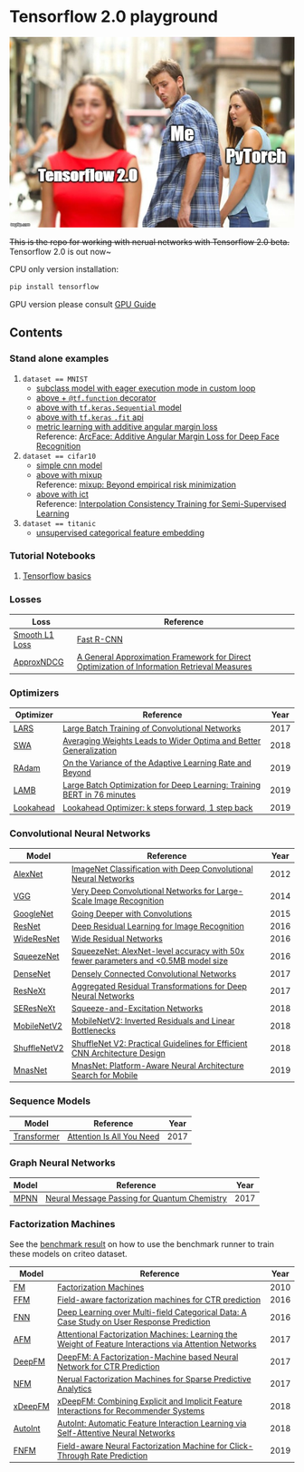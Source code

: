 # Tensorflow 2.0 playground

![image](35adva.jpg)  

~~This is the repo for working with nerual networks with Tensorflow 2.0 beta.~~
Tensorflow 2.0 is out now~  

CPU only version installation:  
```bash
pip install tensorflow
```

GPU version please consult [GPU Guide](https://www.tensorflow.org/install/gpu)

## Contents
### Stand alone examples
1. `dataset == MNIST`
    + [subclass model with eager execution mode in custom loop](mnist_mlp_eager.py)
    + [above + `@tf.function` decorator](mnist_mlp_function.py)
    + [above with `tf.keras.Sequential` model](mnist_mlp_keras_sequential.py)
    + [above with `tf.keras` `.fit` api](mnist_mlp_pure_keras.py)
    + [metric learning with additive angular margin loss](mnist_metric_learning.py)  
     Reference: [ArcFace: Additive Angular Margin Loss for Deep Face Recognition](https://arxiv.org/abs/1801.07698)
2. `dataset == cifar10`
    + [simple cnn model](cifar10_cnn.py)
    + [above with mixup](cifar10_cnn_mixup.py)   
    Reference: [mixup: Beyond empirical risk minimization](https://arxiv.org/abs/1710.09412)
    + [above with ict](cifar10_cnn_ict.py)   
    Reference: [Interpolation Consistency Training for Semi-Supervised Learning](https://arxiv.org/abs/1903.03825)
3. `dataset == titanic`
    + [unsupervised categorical feature embedding](titanic_cat_embd_ae.py)

### Tutorial Notebooks
1. [Tensorflow basics](notebooks/01_basics.ipynb)

### Losses  
| Loss | Reference |  
|------|-----------|  
| [Smooth L1 Loss](losses/regression.py#L4) | [Fast R-CNN](http://arxiv.org/abs/1504.08083) |  
| [ApproxNDCG](losses/losses/ranking.py#L64) | [A General Approximation Framework for Direct Optimization of Information Retrieval Measures](https://www.microsoft.com/en-us/research/wp-content/uploads/2016/02/tr-2008-164.pdf) |  


### Optimizers  
| Optimizer | Reference | Year |
|-----------|-----------|------|
| [LARS](optimizers/lars.py) | [Large Batch Training of Convolutional Networks](https://arxiv.org/abs/1708.03888) | 2017 |
| [SWA](optimizers/swa.py) | [Averaging Weights Leads to Wider Optima and Better Generalization](https://arxiv.org/abs/1803.05407) | 2018 |
| [RAdam](optimizers/radam.py) | [On the Variance of the Adaptive Learning Rate and Beyond](https://arxiv.org/abs/1908.03265) | 2019 |
| [LAMB](optimizers/lamb.py) | [Large Batch Optimization for Deep Learning: Training BERT in 76 minutes](https://arxiv.org/abs/1904.00962) | 2019 |
| [Lookahead](optimizers/lookahead.py) | [Lookahead Optimizer: k steps forward, 1 step back](https://arxiv.org/abs/1907.08610) | 2019 | 

### Convolutional Neural Networks
| Model | Reference | Year |
|-------|-----------|------|
| [AlexNet](convnets/alexnet.py) | [ImageNet Classification with Deep Convolutional Neural Networks](http://papers.nips.cc/paper/4824-imagenet-classification-with-deep-convolutional-neural-networks.pdf) | 2012 |
| [VGG](convnets/vgg.py) | [Very Deep Convolutional Networks for Large-Scale Image Recognition](https://arxiv.org/abs/1409.1556) | 2014 |
| [GoogleNet](convnets/googlenet.py) | [Going Deeper with Convolutions](https://arxiv.org/abs/1409.4842) | 2015 |
| [ResNet](convnets/resnet.py) | [Deep Residual Learning for Image Recognition](https://arxiv.org/abs/1512.03385) | 2016 |
| [WideResNet](convnets/resnet) | [Wide Residual Networks](https://arxiv.org/abs/1605.07146) | 2016 |
| [SqueezeNet](convnets/squeezenet.py) | [SqueezeNet: AlexNet-level accuracy with 50x fewer parameters and <0.5MB model size](https://arxiv.org/abs/1602.07360) | 2016 |
| [DenseNet](convnets/densenet.py) | [Densely Connected Convolutional Networks](https://arxiv.org/abs/1608.06993) | 2017 |
| [ResNeXt](convnets/resnet.py) | [Aggregated Residual Transformations for Deep Neural Networks](https://arxiv.org/abs/1611.05431) | 2017 |
| [SEResNeXt](convnets/resnet.py) | [Squeeze-and-Excitation Networks](https://arxiv.org/abs/1709.01507) | 2018 | 
| [MobileNetV2](convnets/mobilenetv2.py) | [MobileNetV2: Inverted Residuals and Linear Bottlenecks](https://arxiv.org/abs/1801.04381) | 2018 |
| [ShuffleNetV2](convnets/shufflenetv2.py) | [ShuffleNet V2: Practical Guidelines for Efficient CNN Architecture Design](https://arxiv.org/abs/1807.11164) | 2018 |
| [MnasNet](convnets/mnasnet.py) | [MnasNet: Platform-Aware Neural Architecture Search for Mobile](https://arxiv.org/abs/1807.11626) | 2019 |

### Sequence Models
| Model | Reference | Year |
|-------|-----------|------|
| [Transformer](sequence/transformer.py) | [Attention Is All You Need](https://arxiv.org/abs/1706.03762) | 2017 |

### Graph Neural Networks
| Model | Reference | Year |
|-------|-----------|------|
| [MPNN](graph/mpnn.py) | [Neural Message Passing for Quantum Chemistry](https://arxiv.org/abs/1704.01212) | 2017 |

### Factorization Machines
See the [benchmark result](fm/benchmark.md) on how to use the benchmark runner to train these models on criteo dataset.    
  
| Model | Reference | Year |
|-------|-----------|------|
| [FM](fm/fm.py) | [Factorization Machines](https://ieeexplore.ieee.org/abstract/document/5694074) | 2010 |
| [FFM](fm/ffm.py) | [Field-aware factorization machines for CTR prediction](https://dl.acm.org/citation.cfm?id=2959134) | 2016 |
| [FNN](fm/fnn.py) | [Deep Learning over Multi-field Categorical Data: A Case Study on User Response Prediction](https://arxiv.org/abs/1601.02376) | 2016 |
| [AFM](fm/afm.py) | [Attentional Factorization Machines: Learning the Weight of Feature Interactions via Attention Networks](https://arxiv.org/abs/1708.04617) | 2017 | 
| [DeepFM](fm/dfm.py) | [DeepFM: A Factorization-Machine based Neural Network for CTR Prediction](https://arxiv.org/abs/1703.04247) | 2017 |
| [NFM](fm/nfm.py) | [Nerual Factorization Machines for Sparse Predictive Analytics](https://arxiv.org/abs/1708.05027) | 2017 |
| [xDeepFM](fm/xdfm.py) | [xDeepFM: Combining Explicit and Implicit Feature Interactions for Recommender Systems](https://arxiv.org/abs/1803.05170) | 2018 |
| [AutoInt](fm/afi.py) | [AutoInt: Automatic Feature Interaction Learning via Self-Attentive Neural Networks](https://arxiv.org/abs/1810.11921) | 2018 |
| [FNFM](fm/fnfm.py) | [Field-aware Neural Factorization Machine for Click-Through Rate Prediction](https://arxiv.org/abs/1902.09096) | 2019 |


